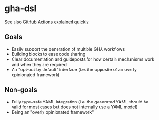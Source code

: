 # gha-dsl

See also [GitHub Actions explained quickly](explained-quickly.md)

## Goals

- Easily support the generation of multiple GHA workflows
- Building blocks to ease code sharing
- Clear documentation and guideposts for how certain mechanisms work and when they are required
- An "opt-out by default" interface (i.e. the opposite of an overly opinionated framework)

## Non-goals

- Fully type-safe YAML integration (i.e. the generated YAML should be valid for most cases but does not internally use a YAML model) 
- Being an "overly opinionated framework"
